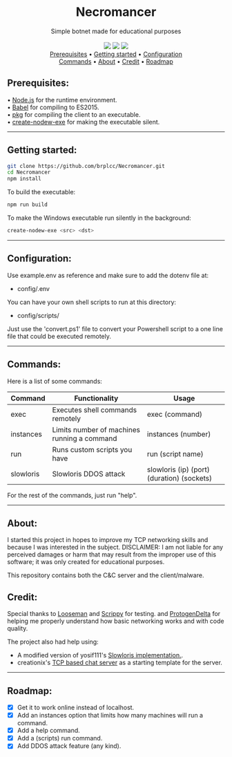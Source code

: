 <div align="center">
<h1>Necromancer</h1>
Simple botnet made for educational purposes
<br>
<br>
<img src="https://img.shields.io/github/license/brplcc/Necromancer">
<img src="https://img.shields.io/github/languages/code-size/brplcc/Necromancer">
<img src="https://img.shields.io/badge/code_style-prettier-ff69b4.svg">
  
<br>

</div>
<div align="center">
<a href="#prerequisites">Prerequisites</a> •
<a href="#getting-started">Getting started</a> •
<a href="#configuration">Configuration</a>
<br>
<a href="#commands">Commands</a> • 
<a href="#about">About</a> •
<a href="#credit">Credit</a> •
<a href="#roadmap">Roadmap</a>
</div>

<h2 id="prerequisites">Prerequisites:</h2>
• <a href="https://nodejs.org/en/download">Node.js</a> for the runtime environment.
<br/>
• <a href="https://github.com/babel/babel">Babel</a> for compiling to ES2015.
<br/>
• <a href="https://github.com/vercel/pkg">pkg</a> for compiling the client to an executable.
<br/>
• <a href="https://github.com/s-h-a-d-o-w/create-nodew-exe">create-nodew-exe</a> for making the executable silent.

---------------

<h2 id="Getting-started">Getting started:</h2>

```sh 
git clone https://github.com/brplcc/Necromancer.git
cd Necromancer
npm install
```

To build the executable:

```sh
npm run build
```

To make the Windows executable run silently in the background: 

```sh
create-nodew-exe <src> <dst>
```
---------------

<h2 id="configuration">Configuration:</h2>

Use example.env as reference and make sure to add the dotenv file at:
- config/.env

You can have your own shell scripts to run at this directory:
- config/scripts/

Just use the 'convert.ps1' file to convert your Powershell script to a one line file that could be executed remotely.

---------------

<h2 id="commands">Commands:</h2>

Here is a list of some commands:

| Command   | Functionality                               | Usage                                      |
| --------- | ------------------------------------------- | ------------------------------------------ |
| exec      | Executes shell commands remotely            | exec (command)                             |
| instances | Limits number of machines running a command | instances (number)                         |
| run       | Runs custom scripts you have                | run (script name)                          |
| slowloris | Slowloris DDOS attack                       | slowloris (ip) (port) (duration) (sockets) |

For the rest of the commands, just run "help".

---------------

<h2 id="about">About:</h2>

I started this project in hopes to improve my TCP networking skills and because I was interested in the subject. DISCLAIMER: I am not liable for any perceived damages or harm that may result from the improper use of this software; it was only created for educational purposes.

This repository contains both the C&C server and the client/malware.

<h2 id="credit">Credit:</h2>

Special thanks to [Looseman](https://github.com/glitch-911) and [Scrippy](https://github.com/Scrippy) for testing. and [ProtogenDelta](https://github.com/ProtogenDelta) for helping me properly understand how basic networking works and with code quality.

The project also had help using:

- A modified version of yosif111's [Slowloris implementation.](https://github.com/yosif111/Slowloris).
- creationix's [TCP based chat server](https://gist.github.com/creationix/707146) as a starting template for the server.

---------------

<h2 id="roadmap">Roadmap:</h2>

- [X] Get it to work online instead of localhost.
- [X] Add an instances option that limits how many machines will run a command.
- [X] Add a help command.
- [X] Add a (scripts) run command.
- [X] Add DDOS attack feature (any kind).
